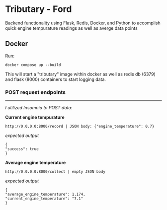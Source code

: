 # Tributary - Ford 
Backend functionality using Flask, Redis, Docker, and Python to accomplish quick engine tempurature readings as well as averge data points


## Docker
Run:

    docker compose up --build

This will start a "tributary" image within docker as well as redis db (6379) and flask (8000) containers to start logging data. 

### POST request endpoints
-------------------------
*I utilized Insomnia to POST data:*

**Current engine tempurature**

    http://0.0.0.0:8000/record | JSON body: {"engine_temperature": 0.7}

*expected output*

    {
	"success": true
    }

**Average engine temperature**

    http://0.0.0.0:8000/collect | empty JSON body

*expected output*

    {
	"average_engine_temperature": 1.174,
	"current_engine_temperature": "7.1"
    }
